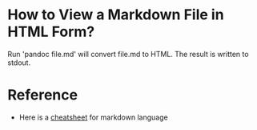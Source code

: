 # How to View a Markdown File in HTML Form?
Run 'pandoc file.md' will convert file.md to HTML. The result is written to stdout.

# Reference
- Here is a [cheatsheet](https://www.markdownguide.org/cheat-sheet/) for markdown language
